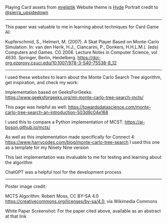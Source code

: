 Playing Card assets from [mreliptik](https://mreliptik.itch.io/)
Website theme is [Hyde](https://hyde.getpoole.com/)
Portrait credit to [@sierra_upsidedown](https://instagram.com/sierra_upsidedown)

---

This paper was valuable to me in learning about techniques for Card Game AI:

Kupferschmid, S., Helmert, M. (2007). A Skat Player Based on Monte-Carlo Simulation. In: van den Herik,
H.J., Ciancarini, P., Donkers, H.H.L.M.(. (eds) Computers and Games. CG 2006. Lecture Notes in Computer Science,
vol 4630. Springer, Berlin, Heidelberg. https://doi-org.ezproxy.csuci.edu/10.1007/978-3-540-75538-8_12

---

I used these websites to learn about the Monte Carlo Search Tree algorithm, get inspiration, and check my work:

Implementation based on GeeksForGeeks: https://www.geeksforgeeks.org/ml-monte-carlo-tree-search-mcts/

This page was helpful as well: https://towardsdatascience.com/monte-carlo-tree-search-an-introduction-503d8c04e168

I used this to compare a Python implementation of MCST: https://ai-boson.github.io/mcts/

As well as this implementation made specifically for Connect 4: https://www.harrycodes.com/blog/monte-carlo-tree-search
I used this one as a template for my Ninety Nine version

This last implementation was invaluable to me for testing and learning about the algorithm

ChatGPT was a helpful tool for the development process

---

Poster image credit:

MCTS Algorithm:
Robert Moss, CC BY-SA 4.0 <https://creativecommons.org/licenses/by-sa/4.0>, via Wikimedia Commons

White Paper Screenshot:
For the paper cited above, available as an abstract at that link
